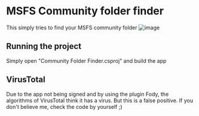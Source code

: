 # MSFS Community folder finder
This simply tries to find your MSFS community folder
![image](https://user-images.githubusercontent.com/18231519/128645293-b0b1b6f7-f935-4c7e-85b9-420e62d72b77.png)


## Running the project
Simply open "Community Folder Finder.csproj" and build the app

## VirusTotal
Due to the app not being signed and by using the plugin Fody, the algorithms of VirusTotal think it has a virus. But this is a false positive. If you don't believe me, check the code by yourself ;)

